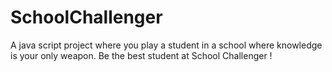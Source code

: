 # SchoolChallenger
A java script project where you play a student in a school where knowledge is your only weapon. Be the best student at School Challenger !
